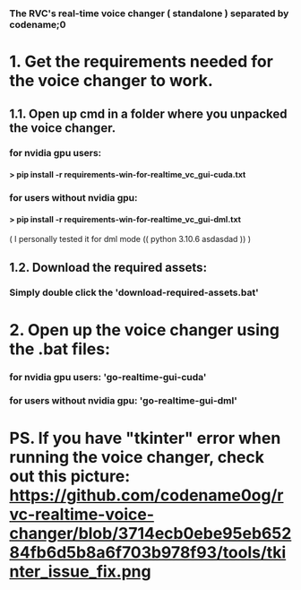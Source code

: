 ### The RVC's real-time voice changer ( standalone ) separated by codename;0

# 1. Get the requirements needed for the voice changer to work.
## 1.1. Open up cmd in a folder where you unpacked the voice changer.
### for nvidia gpu users:

#### > pip install -r requirements-win-for-realtime_vc_gui-cuda.txt

### for users without nvidia gpu:
#### > pip install -r requirements-win-for-realtime_vc_gui-dml.txt

( I personally tested it for dml mode (( python 3.10.6 asdasdad )) )

## 1.2. Download the required assets:
### Simply double click the 'download-required-assets.bat'

# 2. Open up the voice changer using the .bat files:

### for nvidia gpu users: 'go-realtime-gui-cuda'

### for users without nvidia gpu: 'go-realtime-gui-dml'


# PS. If you have "tkinter" error when running the voice changer, check out this picture: https://github.com/codename0og/rvc-realtime-voice-changer/blob/3714ecb0ebe95eb65284fb6d5b8a6f703b978f93/tools/tkinter_issue_fix.png
